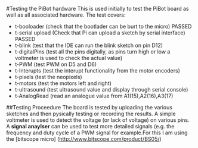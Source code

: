 #Testing the PiBot hardware
This is used initially to test the PiBot board as well as all associated hardware. The test covers:

- t-booloader (check that the bootlader can be burt to the micro) PASSED 
- t-serial upload (Check that Pi can upload a sketch by serial interface) PASSED
- t-blink (test that the IDE can run the blink sketch on pin D12)
- t-digitalPins (test all the pins digitally, as pins turn high or low a voltmeter is used to check the actual value)
- t-PWM (test PWM on D5 and D6) 
- t-Interupts (test the interupt functionality from the motor encoders)
- t-pixels (test the neopixels)
- t-motors (test the motors left and right)
- t-ultrasound (test ultrasound value and display through serial console)
- t-AnalogRead (read an analogue value from A1(15),A2(16),A3(17)

##Testing Proceedure
The board is tested by uploading the various sketches and then pysically testing or recording the results. A simple voltmeter is used to detect the voltage (or lack of voltage) on various pins.  A **signal anaylser** can be used to test more detailed signals (e.g. the frequency and duty cycle of a PWM signal for example.For this I am using the [bitscope micro] (http://www.bitscope.com/product/BS05/)


